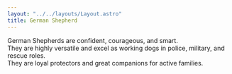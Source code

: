 ```yaml
---
layout: "../../layouts/Layout.astro"
title: German Shepherd
---
```


German Shepherds are confident, courageous, and smart.  
They are highly versatile and excel as working dogs in police, military, and rescue roles.  
They are loyal protectors and great companions for active families.

